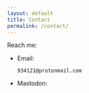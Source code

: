 ```yaml
---
layout: default
title: Contact
permalink: /contact/
---
```


Reach me:
- Email:
    ```
    934121@protonmail.com
    ```
- Mastodon:
